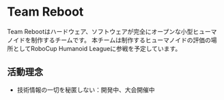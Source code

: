 # Team Reboot

Team Rebootはハードウェア、ソフトウェアが完全にオープンな小型ヒューマノイドを制作するチームです。
本チームは制作するヒューマノイドの評価の場所としてRoboCup Humanoid Leagueに参戦を予定しています。

## 活動理念
- 技術情報の一切を秘匿しない：開発中、大会開催中

